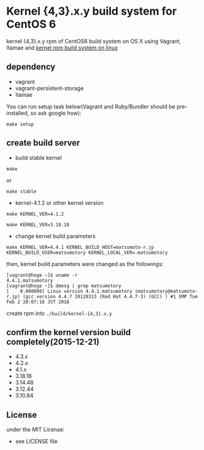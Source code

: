 # Kernel {4,3}.x.y build system for CentOS 6

kernel {4,3}.x.y rpm of CentOS6 build system on OS X using Vagrant, Itamae and [kernel rpm build system on linux](https://github.com/matsumoto-r/build-kernel-4.x-for-centos6)

## dependency

- vagrant
- vagrant-persistent-storage
- itamae

You can run setup task below(Vagrant and Ruby/Bundler should be pre-installed, so ask google how):

```
make setup
```

## create build server

- build stable kernel

```
make
```

or 

```
make stable
```

- kernel-4.1.2 or other kernel version

```
make KERNEL_VER=4.1.2
```
```
make KERNEL_VER=3.18.18
```

- change kernel build parameters

```
make KERNEL_VER=4.4.1 KERNEL_BUILD_HOST=matsumoto-r.jp KERNEL_BUILD_USER=matsumotory KERNEL_LOCAL_VER=.matsumotory
```

then, kernel build parameters were changed as the followings:

```
[vagrant@hoge ~]$ uname -r
4.4.1.matsumotory
[vagrant@hoge ~]$ dmesg | grep matsumotory
[    0.000000] Linux version 4.4.1.matsumotory (matsumotory@matsumoto-r.jp) (gcc version 4.4.7 20120313 (Red Hat 4.4.7-3) (GCC) ) #1 SMP Tue Feb 2 20:07:16 JST 2016
```


create rpm into `./build/kernel-{4,3}.x.y`

## confirm the kernel version build completely(2015-12-21)
- 4.3.x
- 4.2.x
- 4.1.x
- 3.18.18
- 3.14.48
- 3.12.44
- 3.10.84

## License
under the MIT License:
- see LICENSE file
